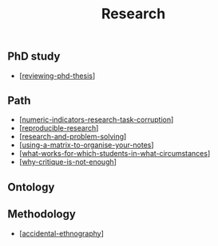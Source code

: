﻿---
tags: -research
title: Research
type: note
---
## PhD study

- [[reviewing-phd-thesis]]

## Path

- [[numeric-indicators-research-task-corruption]]
- [[reproducible-research]]
- [[research-and-problem-solving]]
- [[using-a-matrix-to-organise-your-notes]]
- [[what-works-for-which-students-in-what-circumstances]]
- [[why-critique-is-not-enough]]

## Ontology

## Methodology

- [[accidental-ethnography]]




[//begin]: # "Autogenerated link references for markdown compatibility"
[reviewing-phd-thesis]: reviewing-phd-thesis "Reviewing PhD Thesis"
[numeric-indicators-research-task-corruption]: numeric-indicators-research-task-corruption "Numeric indicators, research, task corruption"
[reproducible-research]: reproducible-research "Reproducible Research"
[research-and-problem-solving]: research-and-problem-solving "Research and problem solving"
[using-a-matrix-to-organise-your-notes]: using-a-matrix-to-organise-your-notes "Using a matrix to organise your notes"
[what-works-for-which-students-in-what-circumstances]: what-works-for-which-students-in-what-circumstances "What works, for which students, in what circumstances"
[why-critique-is-not-enough]: why-critique-is-not-enough "Why critique is not enough"
[accidental-ethnography]: accidental-ethnography "Accidental ethnography"
[//end]: # "Autogenerated link references"